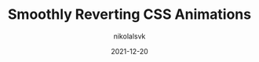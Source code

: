 ---
author: nikolalsvk
date: 2021-12-20
draft: true
tags:
  - css
  - animations
target_url: https://pragmaticpineapple.com/smoothly-reverting-css-animations/
title: Smoothly Reverting CSS Animations
---
